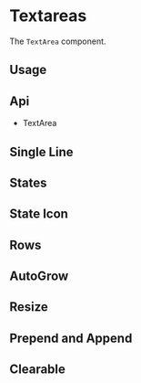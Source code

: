 # Textareas
The `TextArea` component.

## Usage
<Example file="TextArea/Usage" />

## Api
- <router-link to="/api/text-area">TextArea</router-link>

## Single Line
<Example file="TextArea/SingleLine" />

## States
<Example file="TextArea/States" />

## State Icon
<Example file="TextArea/StateIcon" />

## Rows
<Example file="TextArea/Rows" />

## AutoGrow
<Example file="TextArea/AutoGrow" />

## Resize
<Example file="TextArea/Resize" />

## Prepend and Append
<Example file="TextArea/PrependAndAppend" />

## Clearable
<Example file="TextArea/Clearable" />
